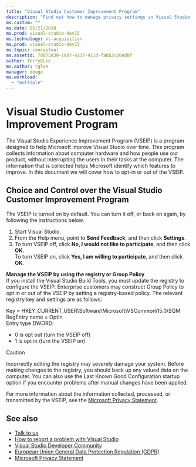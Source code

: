 ```yaml
---
title: "Visual Studio Customer Improvement Program"
description: "Find out how to manage privacy settings in Visual Studio."
ms.custom: ""
ms.date: 05/21/2018
ms.prod: visual-studio-dev15
ms.technology: vs-acquisition
ms.prod: visual-studio-dev15
ms.topic: conceptual
ms.assetid: 7dd75839-1807-4137-911d-fabb2c204d8f
author: TerryGLee
ms.author: tglee
manager: douge
ms.workload:
  - "multiple"
---
```

# Visual Studio Customer Improvement Program

The Visual Studio Experience Improvement Program (VSEIP) is a program designed to help Microsoft improve Visual Studio over time. 
This program collects information about computer hardware and how people use our product, without interrupting the users in their tasks at the computer. 
The information that is collected helps Microsoft identify which features to improve. In this document we will cover how to opt-in or out of the VSEIP.

## Choice and Control over the Visual Studio Customer Improvement Program  

The VSEIP is turned on by default. You can turn it off, or back on again, by following the instructions below.  

1. Start Visual Studio.  
2. From the Help menu, point to **Send Feedback**, and then click **Settings**.  
3. To turn VSEIP off, click **No, I would not like to participate**, and then click **OK**.  
   To turn VSEIP on, click **Yes, I am willing to participate**, and then click **OK**.  

 **Manage the VSEIP by using the registry or Group Policy**  
If you install the Visual Studio Build Tools, you must update the registry to configure the VSEIP. Enterprise customers may construct Group Policy to opt in or out of the VSEIP by setting a registry-based policy. 
The relevant registry key and settings are as follows:  
  
 Key = HKEY_CURRENT_USER\Software\Microsoft\VSCommon\15.0\SQM  
 RegEntry name = OptIn  
 Entry type DWORD:  
-   0 is opt out (turn the VSEIP off)  
-   1 is opt in (turn the VSEIP on)  
  
> [!CAUTION]  
>  Incorrectly editing the registry may severely damage your system. Before making changes to the registry, you should back up any valued data on the computer. You can also use the Last Known Good Configuration startup option if you encounter problems after manual changes have been applied.  
  
 For more information about the information collected, processed, or transmitted by the VSEIP, see the [Microsoft Privacy Statement](https://privacy.microsoft.com/privacystatement).  
 
## See also

* [Talk to us](../ide/talk-to-us.md)
* [How to report a problem with Visual Studio](../ide/how-to-report-a-problem-with-visual-studio-2017.md)  
* [Visual Studio Developer Community](https://developercommunity.visualstudio.com/)  
* [European Union General Data Protection Regulation (GDPR)](https://docs.microsoft.com/microsoft-365/compliance/gdpr)  
* [Microsoft Privacy Statement](https://privacy.microsoft.com/privacystatement)  
